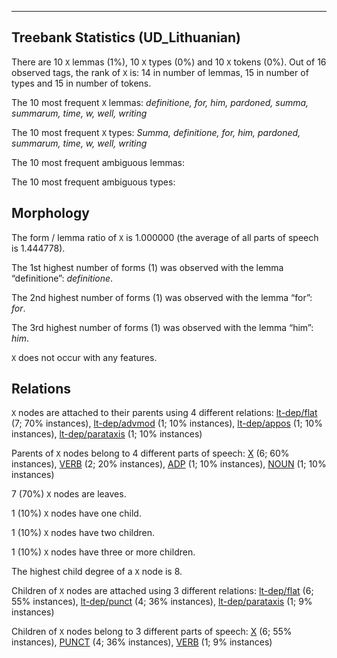 

--------------------------------------------------------------------------------

## Treebank Statistics (UD_Lithuanian)

There are 10 `X` lemmas (1%), 10 `X` types (0%) and 10 `X` tokens (0%).
Out of 16 observed tags, the rank of `X` is: 14 in number of lemmas, 15 in number of types and 15 in number of tokens.

The 10 most frequent `X` lemmas: <em>definitione, for, him, pardoned, summa, summarum, time, w, well, writing</em>

The 10 most frequent `X` types:  <em>Summa, definitione, for, him, pardoned, summarum, time, w, well, writing</em>

The 10 most frequent ambiguous lemmas: 

The 10 most frequent ambiguous types:  



## Morphology

The form / lemma ratio of `X` is 1.000000 (the average of all parts of speech is 1.444778).

The 1st highest number of forms (1) was observed with the lemma “definitione”: <em>definitione</em>.

The 2nd highest number of forms (1) was observed with the lemma “for”: <em>for</em>.

The 3rd highest number of forms (1) was observed with the lemma “him”: <em>him</em>.

`X` does not occur with any features.


## Relations

`X` nodes are attached to their parents using 4 different relations: [lt-dep/flat]() (7; 70% instances), [lt-dep/advmod]() (1; 10% instances), [lt-dep/appos]() (1; 10% instances), [lt-dep/parataxis]() (1; 10% instances)

Parents of `X` nodes belong to 4 different parts of speech: [X]() (6; 60% instances), [VERB]() (2; 20% instances), [ADP]() (1; 10% instances), [NOUN]() (1; 10% instances)

7 (70%) `X` nodes are leaves.

1 (10%) `X` nodes have one child.

1 (10%) `X` nodes have two children.

1 (10%) `X` nodes have three or more children.

The highest child degree of a `X` node is 8.

Children of `X` nodes are attached using 3 different relations: [lt-dep/flat]() (6; 55% instances), [lt-dep/punct]() (4; 36% instances), [lt-dep/parataxis]() (1; 9% instances)

Children of `X` nodes belong to 3 different parts of speech: [X]() (6; 55% instances), [PUNCT]() (4; 36% instances), [VERB]() (1; 9% instances)

